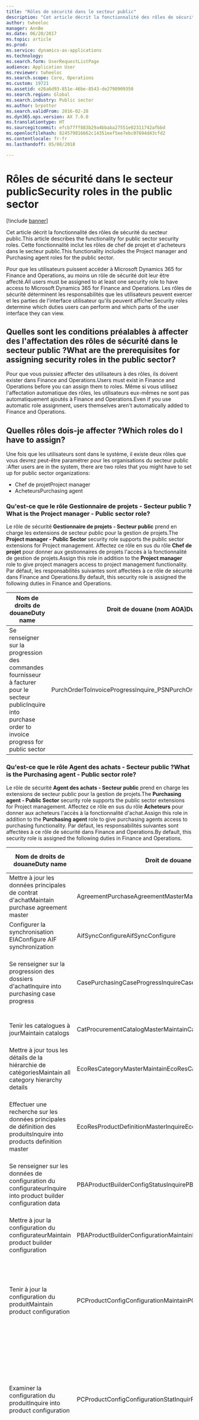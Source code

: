 ```yaml
---
title: "Rôles de sécurité dans le secteur public"
description: "Cet article décrit la fonctionnalité des rôles de sécurité du secteur public. Cette fonctionnalité inclut les rôles de chef de projet et d'acheteurs dans le secteur public."
author: twheeloc
manager: AnnBe
ms.date: 06/20/2017
ms.topic: article
ms.prod: 
ms.service: dynamics-ax-applications
ms.technology: 
ms.search.form: UserRequestListPage
audience: Application User
ms.reviewer: twheeloc
ms.search.scope: Core, Operations
ms.custom: 19721
ms.assetid: e26a6d93-851e-46be-8543-de2798909350
ms.search.region: Global
ms.search.industry: Public sector
ms.author: brpotter
ms.search.validFrom: 2016-02-28
ms.dyn365.ops.version: AX 7.0.0
ms.translationtype: HT
ms.sourcegitcommit: efcb77ff883b29a4bbaba27551e02311742afbbd
ms.openlocfilehash: 824579816662c14351eef5ee7ebc07694d43cfd2
ms.contentlocale: fr-fr
ms.lasthandoff: 05/08/2018

---
```


# <a name="security-roles-in-the-public-sector"></a><span data-ttu-id="55ab4-104">Rôles de sécurité dans le secteur public</span><span class="sxs-lookup"><span data-stu-id="55ab4-104">Security roles in the public sector</span></span>

[!include [banner](../includes/banner.md)]

<span data-ttu-id="55ab4-105">Cet article décrit la fonctionnalité des rôles de sécurité du secteur public.</span><span class="sxs-lookup"><span data-stu-id="55ab4-105">This article describes the functionality for public sector security roles.</span></span> <span data-ttu-id="55ab4-106">Cette fonctionnalité inclut les rôles de chef de projet et d'acheteurs dans le secteur public.</span><span class="sxs-lookup"><span data-stu-id="55ab4-106">This functionality includes the Project manager and Purchasing agent roles for the public sector.</span></span>

<span data-ttu-id="55ab4-107">Pour que les utilisateurs puissent accéder à Microsoft Dynamics 365 for Finance and Operations, au moins un rôle de sécurité doit leur être affecté.</span><span class="sxs-lookup"><span data-stu-id="55ab4-107">All users must be assigned to at least one security role to have access to Microsoft Dynamics 365 for Finance and Operations.</span></span> <span data-ttu-id="55ab4-108">Les rôles de sécurité déterminent les responsabilités que les utilisateurs peuvent exercer et les parties de l'interface utilisateur qu'ils peuvent afficher.</span><span class="sxs-lookup"><span data-stu-id="55ab4-108">Security roles determine which duties users can perform and which parts of the user interface they can view.</span></span>

## <a name="what-are-the-prerequisites-for-assigning-security-roles-in-the-public-sector"></a><span data-ttu-id="55ab4-109">Quelles sont les conditions préalables à affecter des l'affectation des rôles de sécurité dans le secteur public ?</span><span class="sxs-lookup"><span data-stu-id="55ab4-109">What are the prerequisites for assigning security roles in the public sector?</span></span>
<span data-ttu-id="55ab4-110">Pour que vous puissiez affecter des utilisateurs à des rôles, ils doivent exister dans Finance and Operations.</span><span class="sxs-lookup"><span data-stu-id="55ab4-110">Users must exist in Finance and Operations before you can assign them to roles.</span></span> <span data-ttu-id="55ab4-111">Même si vous utilisez l'affectation automatique des rôles, les utilisateurs eux-mêmes ne sont pas automatiquement ajoutés à Finance and Operations.</span><span class="sxs-lookup"><span data-stu-id="55ab4-111">Even if you use automatic role assignment, users themselves aren't automatically added to Finance and Operations.</span></span>

## <a name="which-roles-do-i-have-to-assign"></a><span data-ttu-id="55ab4-112">Quelles rôles dois-je affecter ?</span><span class="sxs-lookup"><span data-stu-id="55ab4-112">Which roles do I have to assign?</span></span>
<span data-ttu-id="55ab4-113">Une fois que les utilisateurs sont dans le système, il existe deux rôles que vous devrez peut-être paramétrer pour les organisations du secteur public :</span><span class="sxs-lookup"><span data-stu-id="55ab4-113">After users are in the system, there are two roles that you might have to set up for public sector organizations:</span></span>

-   <span data-ttu-id="55ab4-114">Chef de projet</span><span class="sxs-lookup"><span data-stu-id="55ab4-114">Project manager</span></span>
-   <span data-ttu-id="55ab4-115">Acheteurs</span><span class="sxs-lookup"><span data-stu-id="55ab4-115">Purchasing agent</span></span>

### <a name="what-is-the-project-manager---public-sector-role"></a><span data-ttu-id="55ab4-116">Qu'est-ce que le rôle Gestionnaire de projets - Secteur public ?</span><span class="sxs-lookup"><span data-stu-id="55ab4-116">What is the Project manager - Public sector role?</span></span>

<span data-ttu-id="55ab4-117">Le rôle de sécurité **Gestionnaire de projets - Secteur public** prend en charge les extensions de secteur public pour la gestion de projets.</span><span class="sxs-lookup"><span data-stu-id="55ab4-117">The **Project manager - Public Sector** security role supports the public sector extensions for Project management.</span></span> <span data-ttu-id="55ab4-118">Affectez ce rôle en sus du rôle **Chef de projet** pour donner aux gestionnaires de projets l'accès à la fonctionnalité de gestion de projets.</span><span class="sxs-lookup"><span data-stu-id="55ab4-118">Assign this role in addition to the **Project manager** role to give project managers access to project management functionality.</span></span> <span data-ttu-id="55ab4-119">Par défaut, les responsabilités suivantes sont affectées à ce rôle de sécurité dans Finance and Operations.</span><span class="sxs-lookup"><span data-stu-id="55ab4-119">By default, this security role is assigned the following duties in Finance and Operations.</span></span>

| <span data-ttu-id="55ab4-120">Nom de droits de douane</span><span class="sxs-lookup"><span data-stu-id="55ab4-120">Duty name</span></span>                                                         | <span data-ttu-id="55ab4-121">Droit de douane (nom AOA)</span><span class="sxs-lookup"><span data-stu-id="55ab4-121">Duty AOT name</span></span>                           | <span data-ttu-id="55ab4-122">Description du droit</span><span class="sxs-lookup"><span data-stu-id="55ab4-122">Duty description</span></span>                                                                |
|-------------------------------------------------------------------|-----------------------------------------|---------------------------------------------------------------------------------|
| <span data-ttu-id="55ab4-123">Se renseigner sur la progression des commandes fournisseur à facturer pour le secteur public</span><span class="sxs-lookup"><span data-stu-id="55ab4-123">Inquire into purchase order to invoice progress for public sector</span></span> | <span data-ttu-id="55ab4-124">PurchOrderToInvoiceProgressInquire\_PSN</span><span class="sxs-lookup"><span data-stu-id="55ab4-124">PurchOrderToInvoiceProgressInquire\_PSN</span></span> | <span data-ttu-id="55ab4-125">Répondre aux demandes de renseignements sur le statut du processus « de la commande fournisseur à la facture ».</span><span class="sxs-lookup"><span data-stu-id="55ab4-125">Respond to inquiries about the status of the purchase order–to–invoice process.</span></span> |

### <a name="what-is-the-purchasing-agent---public-sector-role"></a><span data-ttu-id="55ab4-126">Qu'est-ce que le rôle Agent des achats - Secteur public ?</span><span class="sxs-lookup"><span data-stu-id="55ab4-126">What is the Purchasing agent - Public sector role?</span></span>

<span data-ttu-id="55ab4-127">Le rôle de sécurité **Agent des achats - Secteur public** prend en charge les extensions de secteur public pour la gestion de projets.</span><span class="sxs-lookup"><span data-stu-id="55ab4-127">The **Purchasing agent - Public Sector** security role supports the public sector extensions for Project management.</span></span> <span data-ttu-id="55ab4-128">Affectez ce rôle en sus du rôle **Acheteurs** pour donner aux acheteurs l'accès à la fonctionnalité d'achat.</span><span class="sxs-lookup"><span data-stu-id="55ab4-128">Assign this role in addition to the **Purchasing agent** role to give purchasing agents access to purchasing functionality.</span></span> <span data-ttu-id="55ab4-129">Par défaut, les responsabilités suivantes sont affectées à ce rôle de sécurité dans Finance and Operations.</span><span class="sxs-lookup"><span data-stu-id="55ab4-129">By default, this security role is assigned the following duties in Finance and Operations.</span></span>

| <span data-ttu-id="55ab4-130">Nom de droits de douane</span><span class="sxs-lookup"><span data-stu-id="55ab4-130">Duty name</span></span>                                                       | <span data-ttu-id="55ab4-131">Droit de douane (nom AOA)</span><span class="sxs-lookup"><span data-stu-id="55ab4-131">Duty AOT name</span></span>                            | <span data-ttu-id="55ab4-132">Description du droit</span><span class="sxs-lookup"><span data-stu-id="55ab4-132">Duty description</span></span>                                                                                        |
|-----------------------------------------------------------------|------------------------------------------|---------------------------------------------------------------------------------------------------------|
| <span data-ttu-id="55ab4-133">Mettre à jour les données principales de contrat d'achat</span><span class="sxs-lookup"><span data-stu-id="55ab4-133">Maintain purchase agreement master</span></span>                              | <span data-ttu-id="55ab4-134">AgreementPurchaseAgreementMasterMaintain</span><span class="sxs-lookup"><span data-stu-id="55ab4-134">AgreementPurchaseAgreementMasterMaintain</span></span> | <span data-ttu-id="55ab4-135">Mettre à jour les détails de contrats d'achat.</span><span class="sxs-lookup"><span data-stu-id="55ab4-135">Maintain the details of purchase agreements.</span></span>                                                            |
| <span data-ttu-id="55ab4-136">Configurer la synchronisation EIA</span><span class="sxs-lookup"><span data-stu-id="55ab4-136">Configure AIF synchronization</span></span>                                   | <span data-ttu-id="55ab4-137">AifSyncConfigure</span><span class="sxs-lookup"><span data-stu-id="55ab4-137">AifSyncConfigure</span></span>                         | <span data-ttu-id="55ab4-138">Spécifier des filtres sur les ports.</span><span class="sxs-lookup"><span data-stu-id="55ab4-138">Specify filters on ports.</span></span>                                                                               |
| <span data-ttu-id="55ab4-139">Se renseigner sur la progression des dossiers d'achat</span><span class="sxs-lookup"><span data-stu-id="55ab4-139">Inquire into purchasing case progress</span></span>                           | <span data-ttu-id="55ab4-140">CasePurchasingCaseProgressInquire</span><span class="sxs-lookup"><span data-stu-id="55ab4-140">CasePurchasingCaseProgressInquire</span></span>        | <span data-ttu-id="55ab4-141">Répondre aux demandes de renseignements sur le statut des dossiers d'achat.</span><span class="sxs-lookup"><span data-stu-id="55ab4-141">Respond to inquiries about the status of purchasing cases.</span></span>                                              |
| <span data-ttu-id="55ab4-142">Tenir les catalogues à jour</span><span class="sxs-lookup"><span data-stu-id="55ab4-142">Maintain catalogs</span></span>                                               | <span data-ttu-id="55ab4-143">CatProcurementCatalogMasterMaintain</span><span class="sxs-lookup"><span data-stu-id="55ab4-143">CatProcurementCatalogMasterMaintain</span></span>      | <span data-ttu-id="55ab4-144">Mettre à jour tous les types de catalogues.</span><span class="sxs-lookup"><span data-stu-id="55ab4-144">Maintain all types of catalogs.</span></span>                                                                         |
| <span data-ttu-id="55ab4-145">Mettre à jour tous les détails de la hiérarchie de catégories</span><span class="sxs-lookup"><span data-stu-id="55ab4-145">Maintain all category hierarchy details</span></span>                         | <span data-ttu-id="55ab4-146">EcoResCategoryMasterMaintain</span><span class="sxs-lookup"><span data-stu-id="55ab4-146">EcoResCategoryMasterMaintain</span></span>             | <span data-ttu-id="55ab4-147">Mettre à jour les catégories.</span><span class="sxs-lookup"><span data-stu-id="55ab4-147">Maintain categories.</span></span>                                                                                    |
| <span data-ttu-id="55ab4-148">Effectuer une recherche sur les données principales de définition des produits</span><span class="sxs-lookup"><span data-stu-id="55ab4-148">Inquire into products definition master</span></span>                         | <span data-ttu-id="55ab4-149">EcoResProductDefinitionMasterInquire</span><span class="sxs-lookup"><span data-stu-id="55ab4-149">EcoResProductDefinitionMasterInquire</span></span>     | <span data-ttu-id="55ab4-150">Répondre aux demandes concernant les données principales pour les définitions de produits</span><span class="sxs-lookup"><span data-stu-id="55ab4-150">Respond to inquiries about master data for product definitions.</span></span>                                         |
| <span data-ttu-id="55ab4-151">Se renseigner sur les données de configuration du configurateur</span><span class="sxs-lookup"><span data-stu-id="55ab4-151">Inquire into product builder configuration data</span></span>                 | <span data-ttu-id="55ab4-152">PBAProductBuilderConfigStatusInquire</span><span class="sxs-lookup"><span data-stu-id="55ab4-152">PBAProductBuilderConfigStatusInquire</span></span>     | <span data-ttu-id="55ab4-153">Ouvrir et réviser les configurations du configurateur.</span><span class="sxs-lookup"><span data-stu-id="55ab4-153">Open and review product builder configurations.</span></span>                                                         |
| <span data-ttu-id="55ab4-154">Mettre à jour la configuration du configurateur</span><span class="sxs-lookup"><span data-stu-id="55ab4-154">Maintain product builder configuration</span></span>                          | <span data-ttu-id="55ab4-155">PBAProductBuilderConfigurationMaintain</span><span class="sxs-lookup"><span data-stu-id="55ab4-155">PBAProductBuilderConfigurationMaintain</span></span>   | <span data-ttu-id="55ab4-156">Modifier et mettre à jour les configurations du configurateur.</span><span class="sxs-lookup"><span data-stu-id="55ab4-156">Edit and update product builder configurations.</span></span>                                                         |
| <span data-ttu-id="55ab4-157">Tenir à jour la configuration du produit</span><span class="sxs-lookup"><span data-stu-id="55ab4-157">Maintain product configuration</span></span>                                  | <span data-ttu-id="55ab4-158">PCProductConfigConfigurationMaintain</span><span class="sxs-lookup"><span data-stu-id="55ab4-158">PCProductConfigConfigurationMaintain</span></span>     | <span data-ttu-id="55ab4-159">Mettre à jour une configuration basé sur les contraintes pour les modèles de configuration de produit.</span><span class="sxs-lookup"><span data-stu-id="55ab4-159">Maintain a constraint-based configuration for product configuration models.</span></span>                             |
| <span data-ttu-id="55ab4-160">Examiner la configuration du produit</span><span class="sxs-lookup"><span data-stu-id="55ab4-160">Inquire into product configuration</span></span>                              | <span data-ttu-id="55ab4-161">PCProductConfigConfigurationStatInquir</span><span class="sxs-lookup"><span data-stu-id="55ab4-161">PCProductConfigConfigurationStatInquir</span></span>   | <span data-ttu-id="55ab4-162">Répondre aux demandes de renseignements sur les données principales de configuration pour les modèles de configuration de produits basée sur les contraintes.</span><span class="sxs-lookup"><span data-stu-id="55ab4-162">Respond to inquiries about configuration master data for constraint-based product configuration models.</span></span> |
| <span data-ttu-id="55ab4-163">Mettre à jour les paramètres de gestion d'impression de configuration des achats</span><span class="sxs-lookup"><span data-stu-id="55ab4-163">Maintain purchase setup print management settings</span></span>               | <span data-ttu-id="55ab4-164">PrintMgmtPurchaseSettingsMaintain</span><span class="sxs-lookup"><span data-stu-id="55ab4-164">PrintMgmtPurchaseSettingsMaintain</span></span>        | <span data-ttu-id="55ab4-165">Mettre à jour les paramètres de gestion d'impression pour le paramétrage des achats.</span><span class="sxs-lookup"><span data-stu-id="55ab4-165">Maintain print management settings for purchase setups.</span></span>                                                 |
| <span data-ttu-id="55ab4-166">Mettre à jour les paramètres de gestion d'impression des documents d'achats</span><span class="sxs-lookup"><span data-stu-id="55ab4-166">Maintain purchase document print management settings</span></span>            | <span data-ttu-id="55ab4-167">PrintMgmtPurchDocumentSettingsMaintain</span><span class="sxs-lookup"><span data-stu-id="55ab4-167">PrintMgmtPurchDocumentSettingsMaintain</span></span>   | <span data-ttu-id="55ab4-168">Mettre à jour les paramètres de gestion d'impression des documents d'achat.</span><span class="sxs-lookup"><span data-stu-id="55ab4-168">Maintain print management settings for purchase documents.</span></span>                                              |
| <span data-ttu-id="55ab4-169">Se renseigner sur les politiques d'achat</span><span class="sxs-lookup"><span data-stu-id="55ab4-169">Inquire into purchasing policies</span></span>                                | <span data-ttu-id="55ab4-170">ProcPurchasingProcessInquire</span><span class="sxs-lookup"><span data-stu-id="55ab4-170">ProcPurchasingProcessInquire</span></span>             | <span data-ttu-id="55ab4-171">Répondre aux demandes de renseignements sur les stratégies régissant le processus d'achat.</span><span class="sxs-lookup"><span data-stu-id="55ab4-171">Respond to inquiries about policies that govern the purchasing process.</span></span>                                 |
| <span data-ttu-id="55ab4-172">Se renseigner sur les politiques d'achat pour le secteur public</span><span class="sxs-lookup"><span data-stu-id="55ab4-172">Inquire into purchasing policies for public sector</span></span>              | <span data-ttu-id="55ab4-173">ProcPurchasingProcessInquire\_PSN</span><span class="sxs-lookup"><span data-stu-id="55ab4-173">ProcPurchasingProcessInquire\_PSN</span></span>        | <span data-ttu-id="55ab4-174">Répondre aux demandes de renseignements sur les stratégies du secteur public régissant le processus d'achat.</span><span class="sxs-lookup"><span data-stu-id="55ab4-174">Respond to inquiries about public sector policies that govern the purchasing process.</span></span>                   |
| <span data-ttu-id="55ab4-175">Approuver le contrat d'achat</span><span class="sxs-lookup"><span data-stu-id="55ab4-175">Approve purchase agreement</span></span>                                      | <span data-ttu-id="55ab4-176">PurchaseAgreementWFMaintain</span><span class="sxs-lookup"><span data-stu-id="55ab4-176">PurchaseAgreementWFMaintain</span></span>              | <span data-ttu-id="55ab4-177">Réviser et approuver les contrats d'achat dans un workflow.</span><span class="sxs-lookup"><span data-stu-id="55ab4-177">Review and approve purchase agreements in a workflow.</span></span>                                                   |
| <span data-ttu-id="55ab4-178">Tenir à jour les commandes fournisseur</span><span class="sxs-lookup"><span data-stu-id="55ab4-178">Maintain purchase orders</span></span>                                        | <span data-ttu-id="55ab4-179">PurchOrderMaintain</span><span class="sxs-lookup"><span data-stu-id="55ab4-179">PurchOrderMaintain</span></span>                       | <span data-ttu-id="55ab4-180">Documenter et enregistrer les commandes fournisseur</span><span class="sxs-lookup"><span data-stu-id="55ab4-180">Document and record purchase orders.</span></span>                                                                    |
| <span data-ttu-id="55ab4-181">Tenir à jour la consolidation des demandes d'achat</span><span class="sxs-lookup"><span data-stu-id="55ab4-181">Maintain purchase requisition consolidation</span></span>                     | <span data-ttu-id="55ab4-182">PurchReqConsolidationMaintain</span><span class="sxs-lookup"><span data-stu-id="55ab4-182">PurchReqConsolidationMaintain</span></span>            | <span data-ttu-id="55ab4-183">Mettre à jour le processus de consolidation des demandes d'achat.</span><span class="sxs-lookup"><span data-stu-id="55ab4-183">Maintain the purchase requisition consolidation process.</span></span>                                                |
| <span data-ttu-id="55ab4-184">Tenir à jour la création de commandes fournisseur à partir de demandes d'achat</span><span class="sxs-lookup"><span data-stu-id="55ab4-184">Maintain creation of purchase orders from purchase requisitions</span></span> | <span data-ttu-id="55ab4-185">PurchReqOrderFromRequisitionMaintain</span><span class="sxs-lookup"><span data-stu-id="55ab4-185">PurchReqOrderFromRequisitionMaintain</span></span>     | <span data-ttu-id="55ab4-186">Lancer les commandes fournisseur à partir de demandes d'achat.</span><span class="sxs-lookup"><span data-stu-id="55ab4-186">Release purchase orders from purchase requisitions.</span></span>                                                     |
| <span data-ttu-id="55ab4-187">Approuver les demandes d'achat</span><span class="sxs-lookup"><span data-stu-id="55ab4-187">Approve purchase requisitions</span></span>                                   | <span data-ttu-id="55ab4-188">PurchReqPurchaseRequisitionApprove</span><span class="sxs-lookup"><span data-stu-id="55ab4-188">PurchReqPurchaseRequisitionApprove</span></span>       | <span data-ttu-id="55ab4-189">Approuver et autoriser les demandes d'achat.</span><span class="sxs-lookup"><span data-stu-id="55ab4-189">Approve and authorize purchase requisitions.</span></span>                                                            |
| <span data-ttu-id="55ab4-190">Mettre à jour toutes les demandes d'achat</span><span class="sxs-lookup"><span data-stu-id="55ab4-190">Maintain all purchase requisitions</span></span>                              | <span data-ttu-id="55ab4-191">PurchReqPurchaseRequisitionMaintainAll</span><span class="sxs-lookup"><span data-stu-id="55ab4-191">PurchReqPurchaseRequisitionMaintainAll</span></span>   | <span data-ttu-id="55ab4-192">Modifier et mettre à jour les demandes d'achat.</span><span class="sxs-lookup"><span data-stu-id="55ab4-192">Edit and update purchase requisitions.</span></span>                                                                  |
| <span data-ttu-id="55ab4-193">Afficher les demandes d'achat en attente</span><span class="sxs-lookup"><span data-stu-id="55ab4-193">View purchase requisitions on hold</span></span>                              | <span data-ttu-id="55ab4-194">PurchReqTableView</span><span class="sxs-lookup"><span data-stu-id="55ab4-194">PurchReqTableView</span></span>                        | <span data-ttu-id="55ab4-195">Ouvrir et réviser les demandes d'achat en attente.</span><span class="sxs-lookup"><span data-stu-id="55ab4-195">Open and review purchase requisitions that are on hold.</span></span>                                                 |
| <span data-ttu-id="55ab4-196">Mettre à jour le questionnaire d'appel d'offre</span><span class="sxs-lookup"><span data-stu-id="55ab4-196">Maintain request for quotation questionnaire</span></span>                    | <span data-ttu-id="55ab4-197">PurchRFQQuestionnaireMaintain</span><span class="sxs-lookup"><span data-stu-id="55ab4-197">PurchRFQQuestionnaireMaintain</span></span>            | <span data-ttu-id="55ab4-198">Modifier et mettre à jour les questionnaires d'appel d'offre.</span><span class="sxs-lookup"><span data-stu-id="55ab4-198">Edit and update request for quotation (RFQ) questionnaires.</span></span>                                             |
| <span data-ttu-id="55ab4-199">Mettre à jour l'appel d'offre</span><span class="sxs-lookup"><span data-stu-id="55ab4-199">Maintain request for quotation</span></span>                                  | <span data-ttu-id="55ab4-200">PurchRFQRequestForQuoteMaintain</span><span class="sxs-lookup"><span data-stu-id="55ab4-200">PurchRFQRequestForQuoteMaintain</span></span>          | <span data-ttu-id="55ab4-201">Modifier et mettre à jour les appels d'offre.</span><span class="sxs-lookup"><span data-stu-id="55ab4-201">Edit and update RFQs.</span></span>                                                                                   |
| <span data-ttu-id="55ab4-202">Tenir à jour les réponses aux appels d'offre</span><span class="sxs-lookup"><span data-stu-id="55ab4-202">Maintain request for quotation replies</span></span>                          | <span data-ttu-id="55ab4-203">PurchRFQRequestForQuoteReplyMaintain</span><span class="sxs-lookup"><span data-stu-id="55ab4-203">PurchRFQRequestForQuoteReplyMaintain</span></span>     | <span data-ttu-id="55ab4-204">Modifier et mettre à jour les réponses aux appels d'offre.</span><span class="sxs-lookup"><span data-stu-id="55ab4-204">Edit and update RFQ replies.</span></span>                                                                            |
| <span data-ttu-id="55ab4-205">Tenir à jour les offres scellées</span><span class="sxs-lookup"><span data-stu-id="55ab4-205">Maintain sealed bids</span></span>                                            | <span data-ttu-id="55ab4-206">PurchRFQSealedBids</span><span class="sxs-lookup"><span data-stu-id="55ab4-206">PurchRFQSealedBids</span></span>                       | <span data-ttu-id="55ab4-207">Modifier et mettre à jour les offres scellées.</span><span class="sxs-lookup"><span data-stu-id="55ab4-207">Edit and update sealed bids.</span></span>                                                                            |
| <span data-ttu-id="55ab4-208">Se renseigner sur le statut de paiement des factures fournisseur</span><span class="sxs-lookup"><span data-stu-id="55ab4-208">Inquire about payment status for vendor invoices</span></span>                | <span data-ttu-id="55ab4-209">VendInvoice4paymentStatusInquire\_RU</span><span class="sxs-lookup"><span data-stu-id="55ab4-209">VendInvoice4paymentStatusInquire\_RU</span></span>     | <span data-ttu-id="55ab4-210">Répondre aux demandes de renseignements sur le statut de paiement des factures fournisseur.</span><span class="sxs-lookup"><span data-stu-id="55ab4-210">Respond to inquiries about the payment status for vendor invoices.</span></span>                                      |
| <span data-ttu-id="55ab4-211">Tenir à jour les factures fournisseur pour le paiement</span><span class="sxs-lookup"><span data-stu-id="55ab4-211">Maintain vendor invoices for payment</span></span>                            | <span data-ttu-id="55ab4-212">VendInvoice4PaymMaintain\_RU</span><span class="sxs-lookup"><span data-stu-id="55ab4-212">VendInvoice4PaymMaintain\_RU</span></span>             | <span data-ttu-id="55ab4-213">Modifier et mettre à jour les factures fournisseur pour paiement.</span><span class="sxs-lookup"><span data-stu-id="55ab4-213">Edit and update vendor invoices for payment.</span></span>                                                            |
| <span data-ttu-id="55ab4-214">Mettre à jour les données principales de fournisseur potentiel</span><span class="sxs-lookup"><span data-stu-id="55ab4-214">Maintain prospective vendor master</span></span>                              | <span data-ttu-id="55ab4-215">VendProspectiveVendorMasterMaintain</span><span class="sxs-lookup"><span data-stu-id="55ab4-215">VendProspectiveVendorMasterMaintain</span></span>      | <span data-ttu-id="55ab4-216">Modifier et mettre à jour les données principales de fournisseur potentiel.</span><span class="sxs-lookup"><span data-stu-id="55ab4-216">Edit and update the prospective vendor master.</span></span>                                                          |
| <span data-ttu-id="55ab4-217">Mettre à jour les demandes fournisseur initiées par les employés</span><span class="sxs-lookup"><span data-stu-id="55ab4-217">Maintain employee-initiated vendor requests</span></span>                     | <span data-ttu-id="55ab4-218">VendRequestEmployeeVendorRequestMaintain</span><span class="sxs-lookup"><span data-stu-id="55ab4-218">VendRequestEmployeeVendorRequestMaintain</span></span> | <span data-ttu-id="55ab4-219">Documenter et enregistrer les demandes fournisseur initiées par les employés.</span><span class="sxs-lookup"><span data-stu-id="55ab4-219">Document and record employee-initiated vendor requests.</span></span>                                                 |
| <span data-ttu-id="55ab4-220">Se renseigner sur le statut des demandes initiées par les fournisseurs</span><span class="sxs-lookup"><span data-stu-id="55ab4-220">Inquire into vendor-initiated request status</span></span>                    | <span data-ttu-id="55ab4-221">VendRequestVendorInitiateRequestInquire</span><span class="sxs-lookup"><span data-stu-id="55ab4-221">VendRequestVendorInitiateRequestInquire</span></span>  | <span data-ttu-id="55ab4-222">Répondre aux demandes de renseignements sur le statut des demandes initiées par les fournisseurs.</span><span class="sxs-lookup"><span data-stu-id="55ab4-222">Respond to inquiries about the status on vendor-initiated requests.</span></span>                                     |
| <span data-ttu-id="55ab4-223">Effectuer une recherche sur les données principales de fournisseur non sollicité</span><span class="sxs-lookup"><span data-stu-id="55ab4-223">Inquire into unsolicited vendor master</span></span>                          | <span data-ttu-id="55ab4-224">VendUnsolicitedVendorMasterInquire</span><span class="sxs-lookup"><span data-stu-id="55ab4-224">VendUnsolicitedVendorMasterInquire</span></span>       | <span data-ttu-id="55ab4-225">Répondre aux demandes concernant les données principales de fournisseur non sollicité.</span><span class="sxs-lookup"><span data-stu-id="55ab4-225">Respond to inquiries about unsolicited vendor master data.</span></span>                                              |
| <span data-ttu-id="55ab4-226">Mettre à jour les demandes utilisateur fournisseur</span><span class="sxs-lookup"><span data-stu-id="55ab4-226">Maintain vendor user requests</span></span>                                   | <span data-ttu-id="55ab4-227">VendUserRequestMaintain</span><span class="sxs-lookup"><span data-stu-id="55ab4-227">VendUserRequestMaintain</span></span>                  | <span data-ttu-id="55ab4-228">Mettre à jour et soumettre les demandes de l'utilisateur fournisseur.</span><span class="sxs-lookup"><span data-stu-id="55ab4-228">Maintain and submit vendor user requests.</span></span>                                                               |
| <span data-ttu-id="55ab4-229">Mettre à jour les données principales sur le fournisseur</span><span class="sxs-lookup"><span data-stu-id="55ab4-229">Maintain vendor master</span></span>                                          | <span data-ttu-id="55ab4-230">VendVendorMasterMaintain</span><span class="sxs-lookup"><span data-stu-id="55ab4-230">VendVendorMasterMaintain</span></span>                 | <span data-ttu-id="55ab4-231">Modifier et mettre à jour les données principales de fournisseur</span><span class="sxs-lookup"><span data-stu-id="55ab4-231">Edit and update the vendor master.</span></span>                                                                      |
| <span data-ttu-id="55ab4-232">Mettre à jour les questionnaires fournisseur</span><span class="sxs-lookup"><span data-stu-id="55ab4-232">Maintain vendor questionnaires</span></span>                                  | <span data-ttu-id="55ab4-233">VendVendorQuestionnaireMaintain</span><span class="sxs-lookup"><span data-stu-id="55ab4-233">VendVendorQuestionnaireMaintain</span></span>          | <span data-ttu-id="55ab4-234">Créer et mettre à jour les informations du questionnaire fournisseur.</span><span class="sxs-lookup"><span data-stu-id="55ab4-234">Create and update vendor questionnaire information.</span></span>                                                     |
| <span data-ttu-id="55ab4-235">Se renseigner sur les performances du workflow</span><span class="sxs-lookup"><span data-stu-id="55ab4-235">Inquire into workflow performance</span></span>                               | <span data-ttu-id="55ab4-236">WorkflowViewWorkflowPerf</span><span class="sxs-lookup"><span data-stu-id="55ab4-236">WorkflowViewWorkflowPerf</span></span>                 | <span data-ttu-id="55ab4-237">Afficher les états sur les performances des workflows.</span><span class="sxs-lookup"><span data-stu-id="55ab4-237">View reports about the performance of workflows.</span></span>                                                        |

## <a name="what-do-i-do-next"></a><span data-ttu-id="55ab4-238">Que faire ensuite ?</span><span class="sxs-lookup"><span data-stu-id="55ab4-238">What do I do next?</span></span>
<span data-ttu-id="55ab4-239">Une fois les utilisateurs créés, vous les affectez à des rôles sur la page **Affecter des utilisateurs aux rôles**.</span><span class="sxs-lookup"><span data-stu-id="55ab4-239">After the users are created, you assign them to roles on the **Assign users to roles** page.</span></span>

<a name="additional-resources"></a><span data-ttu-id="55ab4-240">Ressources supplémentaires</span><span class="sxs-lookup"><span data-stu-id="55ab4-240">Additional resources</span></span>
--------

[<span data-ttu-id="55ab4-241">sécurité basée sur les rôles</span><span class="sxs-lookup"><span data-stu-id="55ab4-241">Role-based security</span></span>](../../dev-itpro/sysadmin/role-based-security.md)




